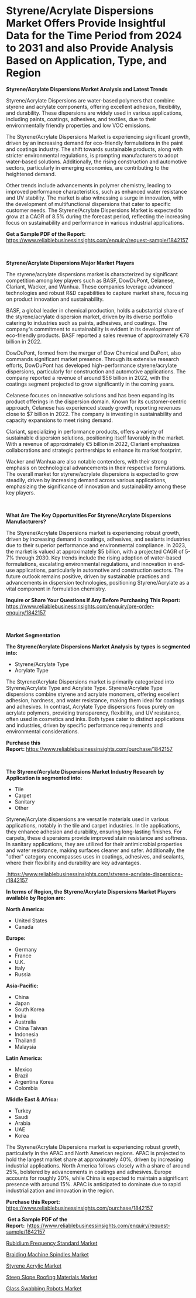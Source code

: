 <p><h1>Styrene/Acrylate Dispersions Market Offers Provide Insightful Data for the Time Period from 2024 to 2031 and also Provide Analysis Based on Application, Type, and Region</h1></p><p><strong>Styrene/Acrylate Dispersions Market Analysis and Latest Trends</strong></p>
<p><p>Styrene/Acrylate Dispersions are water-based polymers that combine styrene and acrylate components, offering excellent adhesion, flexibility, and durability. These dispersions are widely used in various applications, including paints, coatings, adhesives, and textiles, due to their environmentally friendly properties and low VOC emissions.</p><p>The Styrene/Acrylate Dispersions Market is experiencing significant growth, driven by an increasing demand for eco-friendly formulations in the paint and coatings industry. The shift towards sustainable products, along with stricter environmental regulations, is prompting manufacturers to adopt water-based solutions. Additionally, the rising construction and automotive sectors, particularly in emerging economies, are contributing to the heightened demand.</p><p>Other trends include advancements in polymer chemistry, leading to improved performance characteristics, such as enhanced water resistance and UV stability. The market is also witnessing a surge in innovation, with the development of multifunctional dispersions that cater to specific customer needs. The Styrene/Acrylate Dispersions Market is expected to grow at a CAGR of 8.5% during the forecast period, reflecting the increasing focus on sustainability and performance in various industrial applications.</p></p>
<p><strong>Get a Sample PDF of the Report:&nbsp;</strong> <a href="https://www.reliablebusinessinsights.com/enquiry/request-sample/1842157?utm_campaign=84&utm_medium=2&utm_source=Github&utm_content=ia&utm_term=16102024&utm_id=styreneacrylate-dispersions">https://www.reliablebusinessinsights.com/enquiry/request-sample/1842157</a></p>
<p>&nbsp;</p>
<p><strong>Styrene/Acrylate Dispersions Major Market Players</strong></p>
<p><p>The styrene/acrylate dispersions market is characterized by significant competition among key players such as BASF, DowDuPont, Celanese, Clariant, Wacker, and Wanhua. These companies leverage advanced technologies and robust R&D capabilities to capture market share, focusing on product innovation and sustainability.</p><p>BASF, a global leader in chemical production, holds a substantial share of the styrene/acrylate dispersion market, driven by its diverse portfolio catering to industries such as paints, adhesives, and coatings. The company's commitment to sustainability is evident in its development of eco-friendly products. BASF reported a sales revenue of approximately €78 billion in 2022.</p><p>DowDuPont, formed from the merger of Dow Chemical and DuPont, also commands significant market presence. Through its extensive research efforts, DowDuPont has developed high-performance styrene/acrylate dispersions, particularly for construction and automotive applications. The company reported a revenue of around $56 billion in 2022, with the coatings segment projected to grow significantly in the coming years.</p><p>Celanese focuses on innovative solutions and has been expanding its product offerings in the dispersion domain. Known for its customer-centric approach, Celanese has experienced steady growth, reporting revenues close to $7 billion in 2022. The company is investing in sustainability and capacity expansions to meet rising demand.</p><p>Clariant, specializing in performance products, offers a variety of sustainable dispersion solutions, positioning itself favorably in the market. With a revenue of approximately €5 billion in 2022, Clariant emphasizes collaborations and strategic partnerships to enhance its market footprint.</p><p>Wacker and Wanhua are also notable contenders, with their strong emphasis on technological advancements in their respective formulations. The overall market for styrene/acrylate dispersions is expected to grow steadily, driven by increasing demand across various applications, emphasizing the significance of innovation and sustainability among these key players.</p></p>
<p>&nbsp;</p>
<p><strong>What Are The Key Opportunities For Styrene/Acrylate Dispersions Manufacturers?</strong></p>
<p><p>The Styrene/Acrylate Dispersions market is experiencing robust growth, driven by increasing demand in coatings, adhesives, and sealants industries due to their superior performance and environmental compliance. In 2023, the market is valued at approximately $5 billion, with a projected CAGR of 5-7% through 2030. Key trends include the rising adoption of water-based formulations, escalating environmental regulations, and innovation in end-use applications, particularly in automotive and construction sectors. The future outlook remains positive, driven by sustainable practices and advancements in dispersion technologies, positioning Styrene/Acrylate as a vital component in formulation chemistry.</p></p>
<p><strong>Inquire or Share Your Questions If Any Before Purchasing This Report:</strong> <a href="https://www.reliablebusinessinsights.com/enquiry/pre-order-enquiry/1842157?utm_campaign=84&utm_medium=2&utm_source=Github&utm_content=ia&utm_term=16102024&utm_id=styreneacrylate-dispersions">https://www.reliablebusinessinsights.com/enquiry/pre-order-enquiry/1842157</a></p>
<p>&nbsp;</p>
<p><strong>Market Segmentation</strong></p>
<p><strong>The Styrene/Acrylate Dispersions Market Analysis by types is segmented into:</strong></p>
<p><ul><li>Styrene/Acrylate Type</li><li>Acrylate Type</li></ul></p>
<p><p>The Styrene/Acrylate Dispersions market is primarily categorized into Styrene/Acrylate Type and Acrylate Type. Styrene/Acrylate Type dispersions combine styrene and acrylate monomers, offering excellent adhesion, hardness, and water resistance, making them ideal for coatings and adhesives. In contrast, Acrylate Type dispersions focus purely on acrylate polymers, providing transparency, flexibility, and UV resistance, often used in cosmetics and inks. Both types cater to distinct applications and industries, driven by specific performance requirements and environmental considerations.</p></p>
<p><strong>Purchase this Report:&nbsp;</strong><a href="https://www.reliablebusinessinsights.com/purchase/1842157?utm_campaign=84&utm_medium=2&utm_source=Github&utm_content=ia&utm_term=16102024&utm_id=styreneacrylate-dispersions">https://www.reliablebusinessinsights.com/purchase/1842157</a></p>
<p>&nbsp;</p>
<p><strong>The Styrene/Acrylate Dispersions Market Industry Research by Application is segmented into:</strong></p>
<p><ul><li>Tile</li><li>Carpet</li><li>Sanitary</li><li>Other</li></ul></p>
<p><p>Styrene/Acrylate dispersions are versatile materials used in various applications, notably in the tile and carpet industries. In tile applications, they enhance adhesion and durability, ensuring long-lasting finishes. For carpets, these dispersions provide improved stain resistance and softness. In sanitary applications, they are utilized for their antimicrobial properties and water resistance, making surfaces cleaner and safer. Additionally, the "other" category encompasses uses in coatings, adhesives, and sealants, where their flexibility and durability are key advantages.</p></p>
<p><a href="https://www.reliablebusinessinsights.com/styrene-acrylate-dispersions-r1842157?utm_campaign=84&utm_medium=2&utm_source=Github&utm_content=ia&utm_term=16102024&utm_id=styreneacrylate-dispersions">&nbsp;https://www.reliablebusinessinsights.com/styrene-acrylate-dispersions-r1842157</a></p>
<p><strong>In terms of Region, the Styrene/Acrylate Dispersions Market Players available by Region are:</strong></p>
<p>
    <p> <strong> North America: </strong>
        <ul>
            <li>United States</li>
            <li>Canada</li>
        </ul>
        </p> 
    <p> <strong> Europe: </strong>
        <ul>
            <li>Germany</li>
            <li>France</li>
            <li>U.K.</li>
            <li>Italy</li>
            <li>Russia</li>
        </ul>
        </p> 
    <p> <strong> Asia-Pacific: </strong>
        <ul>
            <li>China</li>
            <li>Japan</li>
            <li>South Korea</li>
            <li>India</li>
            <li>Australia</li>
            <li>China Taiwan</li>
            <li>Indonesia</li>
            <li>Thailand</li>
            <li>Malaysia</li>
        </ul>
        </p> 
    <p> <strong> Latin America: </strong>
        <ul>
            <li>Mexico</li>
            <li>Brazil</li>
            <li>Argentina Korea</li>
            <li>Colombia</li>
        </ul>
        </p> 
    <p> <strong> Middle East & Africa: </strong>
        <ul>
            <li>Turkey</li>
            <li>Saudi</li>
            <li>Arabia</li>
            <li>UAE</li>
            <li>Korea</li>
        </ul>
    </p>
    </p>
<p><p>The Styrene/Acrylate Dispersions market is experiencing robust growth, particularly in the APAC and North American regions. APAC is projected to hold the largest market share at approximately 40%, driven by increasing industrial applications. North America follows closely with a share of around 25%, bolstered by advancements in coatings and adhesives. Europe accounts for roughly 20%, while China is expected to maintain a significant presence with around 15%. APAC is anticipated to dominate due to rapid industrialization and innovation in the region.</p></p>
<p><strong>Purchase this Report: </strong><a href="https://www.reliablebusinessinsights.com/purchase/1842157?utm_campaign=84&utm_medium=2&utm_source=Github&utm_content=ia&utm_term=16102024&utm_id=styreneacrylate-dispersions">https://www.reliablebusinessinsights.com/purchase/1842157</a></p>
<p>&nbsp;<strong>Get a Sample PDF of the Report:&nbsp;&nbsp;</strong><a href="https://www.reliablebusinessinsights.com/enquiry/request-sample/1842157?utm_campaign=84&utm_medium=2&utm_source=Github&utm_content=ia&utm_term=16102024&utm_id=styreneacrylate-dispersions">https://www.reliablebusinessinsights.com/enquiry/request-sample/1842157</a></p>
<p><strong></strong></p>
<p><p><a href="https://issuu.com/reportprime-2/docs/rubidium-frequency-standard-market-_aa6fe7fb184d8b?utm_campaign=84&utm_medium=2&utm_source=Github&utm_content=ia&utm_term=16102024&utm_id=styreneacrylate-dispersions">Rubidium Frequency Standard Market</a></p><p><a href="https://issuu.com/reportprime-2/docs/braiding-machine-spindles-market-si_3f87e43a242321?utm_campaign=84&utm_medium=2&utm_source=Github&utm_content=ia&utm_term=16102024&utm_id=styreneacrylate-dispersions">Braiding Machine Spindles Market</a></p><p><a href="https://www.linkedin.com/pulse/styrene-acrylic-market-size-share-competitive-landscape-trend-6jvhc?utm_campaign=84&utm_medium=2&utm_source=Github&utm_content=ia&utm_term=16102024&utm_id=styreneacrylate-dispersions">Styrene Acrylic Market</a></p><p><a href="https://www.linkedin.com/pulse/market-forecasting-change-global-steep-slope-roofing-materials-gbbac?utm_campaign=84&utm_medium=2&utm_source=Github&utm_content=ia&utm_term=16102024&utm_id=styreneacrylate-dispersions">Steep Slope Roofing Materials Market</a></p><p><a href="https://github.com/GRUBBSCHARLES/Market-Research-Report-List-1/blob/main/glass-swabbing-robots-market.md?utm_campaign=84&utm_medium=2&utm_source=Github&utm_content=ia&utm_term=16102024&utm_id=styreneacrylate-dispersions">Glass Swabbing Robots Market</a></p></p>